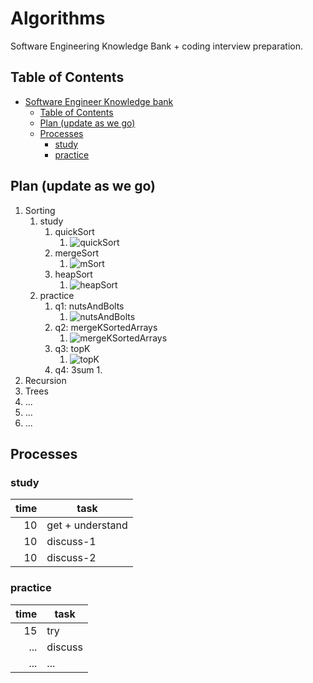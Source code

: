 # Algorithms

Software Engineering Knowledge Bank + coding interview preparation.

## Table of Contents

- [Software Engineer Knowledge bank](#software-engineer-knowledge-bank)
  - [Table of Contents](#table-of-contents)
  - [Plan (update as we go)](#plan-update-as-we-go)
  - [Processes](#processes)
    - [study](#study)
    - [practice](#practice)

## Plan (update as we go)

1. Sorting
   1. study
      1. quickSort
         1. ![quickSort](/resources/images/quickSort.png "quickSort")
      2. mergeSort
         1. ![mSort](/resources/images/mSort.png "mergeSort")
      3. heapSort
         1. ![heapSort](/resources/images/heapSort.png "heapSort")
   2. practice
      1. q1: nutsAndBolts
         1. ![nutsAndBolts](resources/images/nutsAndBolts.png "nutsAndBolts")
      2. q2: mergeKSortedArrays
         1. ![mergeKSortedArrays](resources/images/mergeKSortedArrays.png "mergeKSortedArrays")
      3. q3: topK
         1. ![topK](resources/images/topK.png "topK")
      4. q4: 3sum
         1.
2. Recursion
3. Trees
4. ...
5. ...
6. ...

## Processes

### study

| time | task             |
| ---: | ---------------- |
|   10 | get + understand |
|   10 | discuss-1        |
|   10 | discuss-2        |

### practice

| time | task    |
| ---: | ------- |
|   15 | try     |
|  ... | discuss |
|  ... | ...     |
